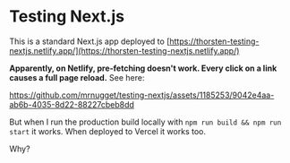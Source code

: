 # Testing Next.js


This is a standard Next.js app deployed to [https://thorsten-testing-nextjs.netlify.app/](https://thorsten-testing-nextjs.netlify.app/)

**Apparently, on Netlify, pre-fetching doesn't work. Every click on a link causes a full page reload.** See here:

https://github.com/mrnugget/testing-nextjs/assets/1185253/9042e4aa-ab6b-4035-8d22-88227cbeb8dd

But when I run the production build locally with `npm run build && npm run start` it works. When deployed to Vercel it works too.

Why?
